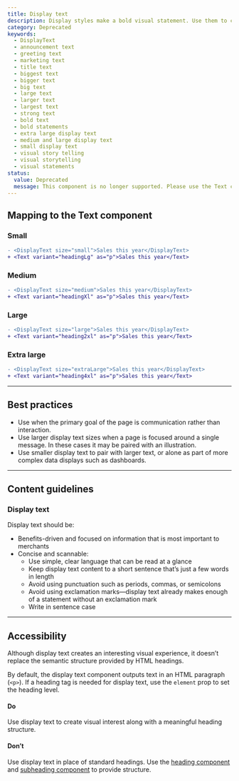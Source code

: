 ```yaml
---
title: Display text
description: Display styles make a bold visual statement. Use them to create impact when the main goal is visual storytelling. For example, use display text to convince or reassure merchants such as in marketing content or to capture attention during onboarding.
category: Deprecated
keywords:
  - DisplayText
  - announcement text
  - greeting text
  - marketing text
  - title text
  - biggest text
  - bigger text
  - big text
  - large text
  - larger text
  - largest text
  - strong text
  - bold text
  - bold statements
  - extra large display text
  - medium and large display text
  - small display text
  - visual story telling
  - visual storytelling
  - visual statements
status:
  value: Deprecated
  message: This component is no longer supported. Please use the Text component instead.
---
```


## Mapping to the Text component

### Small

```diff
- <DisplayText size="small">Sales this year</DisplayText>
+ <Text variant="headingLg" as="p">Sales this year</Text>
```

### Medium

```diff
- <DisplayText size="medium">Sales this year</DisplayText>
+ <Text variant="headingXl" as="p">Sales this year</Text>
```

### Large

```diff
- <DisplayText size="large">Sales this year</DisplayText>
+ <Text variant="heading2xl" as="p">Sales this year</Text>
```

### Extra large

```diff
- <DisplayText size="extraLarge">Sales this year</DisplayText>
+ <Text variant="heading4xl" as="p">Sales this year</Text>
```

---

## Best practices

- Use when the primary goal of the page is communication rather than interaction.
- Use larger display text sizes when a page is focused around a single message. In these cases it may be paired with an illustration.
- Use smaller display text to pair with larger text, or alone as part of more complex data displays such as dashboards.

---

## Content guidelines

### Display text

Display text should be:

- Benefits-driven and focused on information that is most important to merchants
- Concise and scannable:
  - Use simple, clear language that can be read at a glance
  - Keep display text content to a short sentence that’s just a few words in length
  - Avoid using punctuation such as periods, commas, or semicolons
  - Avoid using exclamation marks—display text already makes enough of a statement without an exclamation mark
  - Write in sentence case

---

## Accessibility

Although display text creates an interesting visual experience, it doesn’t replace the semantic structure provided by HTML headings.

By default, the display text component outputs text in an HTML paragraph (`<p>`). If a heading tag is needed for display text, use the `element` prop to set the heading level.

<!-- dodont -->

#### Do

Use display text to create visual interest along with a meaningful heading structure.

#### Don’t

Use display text in place of standard headings. Use the [heading component](https://polaris.shopify.com/components/heading) and [subheading component](https://polaris.shopify.com/components/subheading) to provide structure.

<!-- end -->
